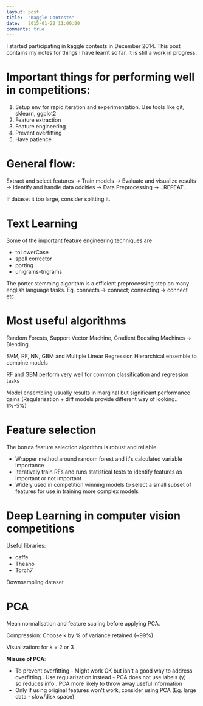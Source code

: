 ```yaml
---
layout: post
title:  "Kaggle Contests"
date:   2015-01-22 11:00:00
comments: true
---
```


I started participating in kaggle contests in December 2014. This post contains my notes for things I have learnt so far. It is still a work in progress.

# Important things for performing well in competitions:

1. Setup env for rapid iteration and experimentation. Use tools like git, sklearn, ggplot2
2. Feature extraction
3. Feature engineering
4. Prevent overfitting
5. Have patience

# General flow:
Extract and select features -> Train models -> Evaluate and visualize results -> Identify and handle data oddities -> Data Preprocessing -> ..REPEAT..

If dataset it too large, consider splitting it.

# Text Learning

Some of the important feature engineering techniques are

- toLowerCase
- spell corrector
- porting
- unigrams-trigrams

The porter stemming algorithm is a efficient preprocessing step on many english language tasks. Eg. connects -> connect; connecting -> connect etc.

# Most useful algorithms

Random Forests, Support Vector Machine, Gradient Boosting Machines -> Blending

SVM, RF, NN, GBM and Multiple Linear Regression
Hierarchical ensemble to combine models

RF and GBM perform very well for common classification and regression tasks

Model ensembling usually results in marginal but significant performance gains (Regularisation + diff models provide different way of looking.. 1%-5%)

# Feature selection

The boruta feature selection algorithm is robust and reliable

- Wrapper method around random forest and it's calculated variable importance
- Iteratively train RFs and runs statistical tests to identify features as important or not important
- Widely used in competition winning models to select a small subset of features for use in training more complex models

# Deep Learning in computer vision competitions

Useful libraries:

- caffe
- Theano
- Torch7

Downsampling dataset


# PCA
Mean normalisation and feature scaling before applying PCA.

Compression: Choose k by % of variance retained (~99%)

Visualization: for k = 2 or 3

**Misuse of PCA**:

- To prevent overfitting - Might work OK but isn't a good way to address overfitting.. Use regularization instead - PCA does not use labels (y) .. so reduces info.. PCA more likely to throw away useful information
- Only if using original features won't work, consider using PCA (Eg. large data - slow/disk space)

[Machine learning best practices by Chief Scientist at Kaggle]: https://www.youtube.com/watch?v=9Zag7uhjdYo
